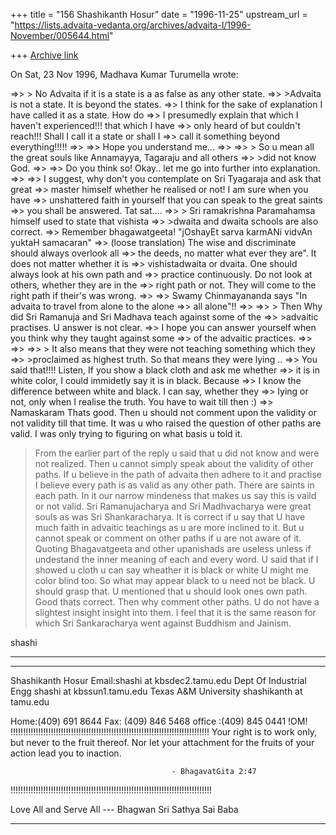 +++
title = "156 Shashikanth Hosur"
date = "1996-11-25"
upstream_url = "https://lists.advaita-vedanta.org/archives/advaita-l/1996-November/005644.html"

+++
[Archive link](https://lists.advaita-vedanta.org/archives/advaita-l/1996-November/005644.html)

On Sat, 23 Nov 1996, Madhava Kumar Turumella wrote:

=>> >        No Advaita if it is a state is a as false as any other state.
=>> >Advaita is not a state.  It is beyond the states.
=>> I think for the sake of explanation I have called it as a state.  How do
=>> I presumedly explain that which I haven't experienced!!! that which I have
=>> only heard of but couldn't reach!!! Shall I call it a state or shall I
=>> call it something beyond everything!!!!!
=>>
=>> Hope you understand me...
=>>
=>> >        So u mean all the great souls like Annamayya, Tagaraju and all
 others
=>> >did not know God.
=>>
=>> Do you think so!  Okay.. let me go into further into explanation.
=>>
=>> I suggest, why don't you contemplate on Sri Tyagaraja and ask that great
=>> master himself whether he realised or not!  I am sure when you have
=>> unshattered faith in yourself that you can speak to the great saints
=>> you shall be answered. Tat sat....
=>> >        Sri ramakrishna Paramahamsa himself used to state that vishista
=>> >dwaita and dwaita schools are also correct.
=>> Remember bhagawatgeeta!  "jOshayEt sarva karmANi vidvAn yuktaH samacaran"
=>> (loose translation) The wise and discriminate should always overlook all
=>> the deeds, no matter what ever they are".  It does not matter whether it is
=>> vishistadwaita or dvaita.  One should always look at his own path and
=>> practice continuously.  Do not look at others, whether they are in the
=>> right path or not.  They will come to the right path if their's was wrong.
=>>
=>> Swamy Chinmayananda says "In advaita to travel from alone to the alone
=>> all alone"!!
=>>
=>> >        Then Why did Sri Ramanuja and Sri Madhava teach against some of the
=>> >advaitic practises.  U answer is not clear.
=>> I hope you can answer yourself when you think why they taught against some
=>> of the advaitic practices.
=>>
=>>
=>> >        It also means that they were not teaching something which they
=>> >proclaimed as highest truth.  So that means they were lying ..
=>> You said that!!!! Listen, If you show a black cloth and ask me whether
=>> it is in white color, I could immidetly say it is in black.  Because
=>> I know the difference between white and black.  I can say, whether they
=>> lying or not, only when I realise the truth.  You have to wait till then :)
=>>
Namaskaram
        Thats good.  Then u should not comment upon the validity or
not validity till that time.  It was u who raised the question of
other paths are valid.
I was only trying to figuring on what basis u told it.
>From the earlier part of the reply u said that u did not know and were not
realized.  Then u cannot simply speak about the validity of other paths.
        If u believe in the path of advaita then adhere to it and practise
I believe every path is as valid as any other path.  There are saints in
each path.  In it our narrow mindeness that makes us say this is vaild or not
valid.  Sri Ramanujacharya and Sri Madhvacharya were great souls as was
Sri Shankaracharya.
        It is correct if u say that U have much faith in advaitic teachings
as u are more inclined to it.  But u cannot speak or comment on other
paths if u are not aware of it.
        Quoting Bhagavatgeeta and other upanishads are useless unless if
undestand the inner meaning of each and every word.
        U said that if I showed u cloth u can say wheather it is black or white
U might me color blind too.  So what may appear black to u need not be black.
U should grasp that.
        U mentioned that u should look ones own path.  Good thats correct.
Then why comment other paths. U do not have a slightest insight insight into
them.
        I feel that it is the same reason for which Sri Sankaracharya
went against Buddhism and Jainism.

shashi
********************************************************************************
********************************************************************************
Shashikanth Hosur                                Email:shashi at kbsdec2.tamu.edu
Dept Of Industrial Engg                                shashi at kbssun1.tamu.edu
Texas A&M University                                   shashikanth at tamu.edu

Home:(409) 691 8644
Fax: (409) 846 5468
office :(409) 845 0441
                                  !OM!
!!!!!!!!!!!!!!!!!!!!!!!!!!!!!!!!!!!!!!!!!!!!!!!!!!!!!!!!!!!!!!!!!!!!!!!!!!!!!!!
Your right is to work only, but never to the fruit thereof. Nor let your
 attachment for the fruits of your action lead you to inaction.

                                        - BhagavatGita 2:47
!!!!!!!!!!!!!!!!!!!!!!!!!!!!!!!!!!!!!!!!!!!!!!!!!!!!!!!!!!!!!!!!!!!!!!!!!!!!!!!!

Love All and Serve All
                        --- Bhagwan Sri Sathya Sai Baba

********************************************************************************

